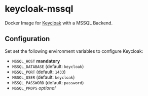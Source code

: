 # keycloak-mssql

Docker Image for [Keycloak](http://www.keycloak.org/) with a MSSQL Backend.

## Configuration

Set set the following environment variables to configure Keycloak:

* `MSSQL_HOST` **mandatory**
* `MSSQL_DATABASE` (default: `keycloak`)
* `MSSQL_PORT` (default: `1433`)
* `MSSQL_USER` (default: `keycloak`)
* `MSSQL_PASSWORD` (default: `password`)
* `MSSQL_PROPS` _optional_
